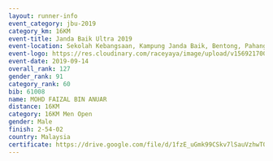 ```yaml
---
layout: runner-info 
event_category: jbu-2019 
category_km: 16KM 
event-title: Janda Baik Ultra 2019
event-location: Sekolah Kebangsaan, Kampung Janda Baik, Bentong, Pahang, Malaysia 
event-logo: https://res.cloudinary.com/raceyaya/image/upload/v1569217009/logo/janda-baik_vch1pc.jpg 
event-date: 2019-09-14 
overall_rank: 127
gender_rank: 91
category_rank: 60
bib: 61008
name: MOHD FAIZAL BIN ANUAR
distance: 16KM
category: 16KM Men Open
gender: Male
finish: 2-54-02
country: Malaysia
certificate: https://drive.google.com/file/d/1fzE_uGmk99CSkv7lSauVzhwT0w3koF7x/view?usp=sharing
---
```

